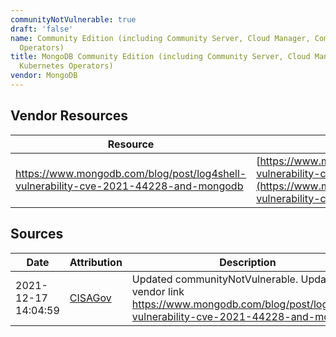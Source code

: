 ```yaml
---
communityNotVulnerable: true
draft: 'false'
name: Community Edition (including Community Server, Cloud Manager, Community Kubernetes
  Operators)
title: MongoDB Community Edition (including Community Server, Cloud Manager, Community
  Kubernetes Operators)
vendor: MongoDB
---
```


## Vendor Resources
| Resource | Link |
| --- | --- |
| https://www.mongodb.com/blog/post/log4shell-vulnerability-cve-2021-44228-and-mongodb | [https://www.mongodb.com/blog/post/log4shell-vulnerability-cve-2021-44228-and-mongodb](https://www.mongodb.com/blog/post/log4shell-vulnerability-cve-2021-44228-and-mongodb) |



## Sources
| Date | Attribution | Description |
| --- | --- | --- |
| 2021-12-17 14:04:59 | [CISAGov](https://raw.githubusercontent.com/cisagov/log4j-affected-db/develop/README.md) | Updated communityNotVulnerable. Updated vendor link https://www.mongodb.com/blog/post/log4shell-vulnerability-cve-2021-44228-and-mongodb.  |
